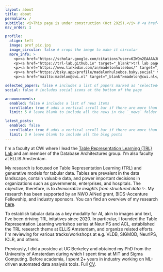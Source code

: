 ```yaml
---
layout: about
title: about
permalink: /
subtitle: <i>This page is under construction (Oct 2025).</i> # <a href='#'>Affiliations</a>. Address. Contacts. Motto. Etc.
nav_order: 1

profile:
  align: left
  image: prof_pic.jpg
  image_circular: false # crops the image to make it circular
  more_info: >
    <p><a href="https://scholar.google.com/citations?user=6IWQn2EAAAAJ&hl=en" target="_blank">google scholar</a></p><br>
    <p><a href="https://trl-lab.github.io" target="_blank">trl lab page</a></p><br>
    <p><a href="https://www.linkedin.com/in/madelonhulsebos/" target="_blank">linkedin</a></p><br>
    <p><a href="https://bsky.app/profile/madelonhulsebos.bsky.social" target="_blank">bluesky</a></p><br>
    <p><a href="mailto:madelon@cwi.nl" target="_blank">madelon@cwi.nl</a></p>

selected_papers: false # includes a list of papers marked as "selected={true}"
social: false # includes social icons at the bottom of the page

announcements:
  enabled: false # includes a list of news items
  scrollable: true # adds a vertical scroll bar if there are more than 3 news items
  limit: 5 # leave blank to include all the news in the `_news` folder

latest_posts:
  enabled: false
  scrollable: true # adds a vertical scroll bar if there are more than 3 new posts items
  limit: 3 # leave blank to include all the blog posts
---
```


I'm a faculty at CWI where I lead the <a href="https://trl-lab.github.io" target="blank">Table Representation Learning (TRL) Lab</a> and am member of the Database Architectures group. I'm also faculty at ELLIS Amsterdam.

My research is focused on Table Representation Learning (TRL) and generative models for tabular data. Tables are prevalent in the data landscape, contain valuable data, and power important decisions in organizations such as governments, enterprises, and hospitals. The objective, therefore, is to <i>democratize insights from structured data</i> ✨. My research has been supported by an NWO AiNed grant, BIDS-Accenture Fellowship, and industry sponsors. You can find an overview of my research <a href="/publications">here</a>.

To establish tabular data as a key modality for AI, akin to images and text, I've been driving TRL initatives since 2020. In particular, I founded the Table Representation Learning workshop series at NeurIPS and ACL, established the TRL research theme at ELLIS Amsterdam, and organize related efforts. I'm reviewing for various tracks/workshops at e.g. VLDB, SIGMOD, NeurIPS, ICLR, and others.

Previously, I did a postdoc at UC Berkeley and obtained my PhD from the University of Amsterdam during which I spent time at MIT and Sigma Computing. Before academia, I spent 2+ years in industry working on ML-driven automated data analysis tools. Full <a href="/cv">CV</a>.

